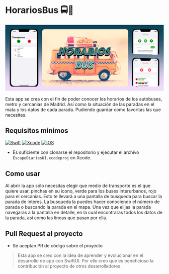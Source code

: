 # HorariosBus 🚍🚆

![CoverHorariosBus](https://raw.githubusercontent.com/EsAlco/EsAlco/master/CoverHorariosBus.png)

Esta app se crea con el fin de poder conocer los horarios de los autobuses, metro y cercanias de Madrid. Así como la situación de las paradas en el mata y los datos de cada parada. Pudiendo guardar como favoritas las que necesites.

## Requisitos minimos
[![Swift](https://img.shields.io/badge/Swift_5-red?style=for-the-badge&logo=swift&logoColor=white&labelColor=101010)]()
[![Xcode](https://img.shields.io/badge/Xcode_14-blue?style=for-the-badge&logo=xcode&logoColor=white&labelColor=101010)]()
[![iOS](https://img.shields.io/badge/iOS_15-grey?style=for-the-badge&logo=ios&logoColor=white&labelColor=101010)]()

* Es suficiente con clonarse el repositorio y ejecutar el archivo `EscapeDiariesUI.xcodeproj` en Xcode.

## Como usar

Al abrir la app sólo necesitas elegir que medio de transporte es el que quiere usar, pinchas en su icono, verde para los buses interurbanos, rojo para el cercanias. Esto te llevará a una pantalla de busqueda para buscar la parada de interes. La busqueda la puedes hacer conociendo el número de parada o buscando la parada en el mapa. Una vez que elijas la parada navegaras a la pantalla en detalle, en la cual encontraras todos los datos de la parada, así como las lineas que pasan por ella.

## Pull Request al proyecto

* Se aceptan PR de código sobre el proyecto

>   Esta app se creo con la idea de aprender y evolucionar en el desarrollo de app con SwiftUI. Por ello creo que es beneficioso la contribución al proyecto de otros desarrolladores.
